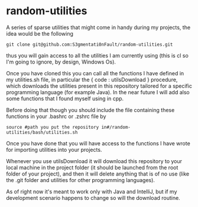 # random-utilities
A series of sparse utilities that might come in handy during my projects, the idea would be the following
```
git clone git@github.com:S3gmentati0nFault/random-utilities.git
```
thus you will gain access to all the utilities I am currently using (this is cl so I'm going to ignore, by design, Windows Os).


Once you have cloned this you can call all the functions I have defined in my utilities.sh file, in particular the { code : utilsDownload } procedure, which 
downloads the utilities present in this repository tailored for a specific programming language (for example Java). In the near future I will add also some functions 
that I found myself using in cpp.


Before doing that though you should include the file containing these functions in your .bashrc or .zshrc file by
```
source #path you put the repository in#/random-utilities/bash/utilities.sh
```


Once you have done that you will have access to the functions I have wrote for importing utilities into your projects.


Whenever you use utilsDownload it will download this repository to your local machine in the project folder (it should be launched from the root folder of your project), and then
it will delete anything that is of no use (like the .git folder and utilities for other programming languages).


As of right now it's meant to work only with Java and IntelliJ, but if my development scenario happens to change so will the download routine.
